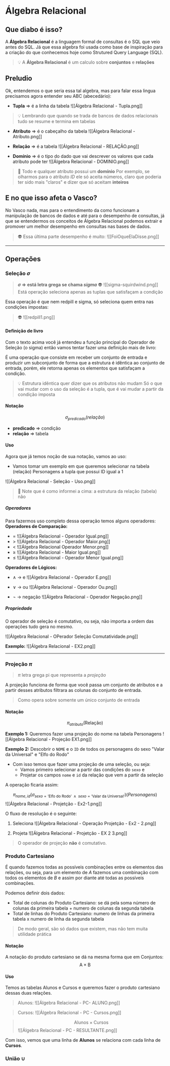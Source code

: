 # Álgebra Relacional

## Que diabo é isso?
A **Álgebra Relacional** é a linguagem formal de consultas é o SQL que veio antes do SQL. Já que essa algebra foi usada como base de inspiração para a criação do que conhecemos hoje como Strutured Query Language (SQL).

> 💡 A **Álgebra Relacional** é um calculo sobre **conjuntos** e **relações**

## Preludio 
Ok, entendemos o que seria essa tal algebra, mas para falar essa lingua precisamos agora entender seu ABC (abecedário):

- **Tupla** => é a linha da tabela
![[Álgebra Relacional - Tupla.png]]

> 💡 Lembrando que quando se trada de bancos de dados relacionais tudo se resume e termina em tabelas 

- **Atributo** => é o cabeçalho da tabela
![[Álgebra Relacional - Atributo.png]]

- **Relação** => é a tabela
![[Álgebra Relacional - RELAÇÃO.png]]

- **Domínio** => é o tipo do dado que vai descrever os valores que cada atributo pode ter
![[Álgebra Relacional - DOMINIO.png]]

> 📌 Todo e qualquer atributo possui um **domínio**
> Por exemplo, se olharmos para o atributo *ID* ele só aceita números, claro que poderia ter sido mais "claros" e dizer que só aceitam **inteiros**

## E no que isso afeta o Vasco?
No Vasco nada, mas para o entendimento da como funcionam a manipulação de bancos de dados e até para o desempenho de consultas, já que se entendermos os conceitos de Álgebra Relacional podemos extrair e promover um melhor desempenho em consultas nas bases de dados.

>👽 Essa última parte desempenho é muito:
>![[FoiOqueElaDisse.png]]

---

## Operações

### Seleção $\sigma$
> **$\sigma$ => está letra grega se chama *sigma***
> 👽 ![[sigma-squirdwind.png]]
> Está operação seleciona apenas as tuplas que satisfaçam a condição

Essa operação é que nem redpill e sigma, só seleciona quem entra nas condições impostas:
> 👽 ![[redpill1.png]]

#### Definição de livro
Com o texto acima você já entendeu a função principal do Operador de Seleção (o sigma) então vamos tentar fazer uma definição mais de livro:

É uma operação que consiste em receber um conjunto de entrada e produzir um subconjunto de forma que a estrutura é idêntica ao conjunto de entrada, porém, ele retorna apenas os elementos que satisfaçam a condição.

>💡 Estrutura idêntica quer dizer que os atributos não mudam 
> Só o que vai mudar com o uso da seleção é a tupla, que é vai mudar a partir da condição imposta 

#### Notação

$$
\sigma_{predicado}(relação)
$$
- **predicado** => condição
- **relação**   => tabela

#### Uso
Agora que já temos noção de sua notação, vamos ao uso: 
- Vamos tomar um exemplo em que queremos selecionar na tabela (relação) Personagens a tupla que possui ID igual a 1

![[Álgebra Relacional - Seleção - Uso.png]]
> 📌 Note que é como informei a cima: a estrutura da relação (tabela) não  

##### Operadores
Para fazermos uso completo dessa operação temos alguns operadores:
**Operadores de Comparação:** 
- $=$ 
![[Álgebra Relacional - Operador Igual.png]]
- $>$
![[Álgebra Relacional - Operador Maior.png]]
- $<$ 
![[Álgebra Relacional Operador Menor.png]]
- $\geq$ 
![[Álgebra Relacional - Maior Igual.png]]
- $\leq$
![[Álgebra Relacional - Operador Menor Igual.png]]

**Operadores de Lógicos:**
- $\wedge$ -> e
![[Álgebra Relacional - Operador E.png]]

- $\vee$ -> ou
![[Álgebra Relacional - Operador Ou.png]]

- $\neg$ -> negação
![[Álgebra Relacional - Operador Negação.png]]

##### Propriedade
O operador de seleção é comutativo, ou seja, não importa a ordem das operações tudo gera no mesmo.

![[Álgebra Relacional - OPerador Seleção Comutatividade.png]]

**Exemplo:**
![[Álgebra Relacional - EX2.png]]

---

### Projeção $\pi$

> $\pi$ letra grega pi que representa a *projeção*

A projeção funciona de forma que você passa um conjunto de atributos e a partir desses atributos filtrara as colunas do conjunto de entrada.

> Como opera sobre somente um único conjunto de entrada

#### Notação

$$\pi_{atributo}\text{(Relação)}$$

**Exemplo 1:** Queremos fazer uma projeção do nome na tabela Personagens
![[Álgebra Relacional - Projeção EX1.png]]

**Exemplo 2:** Descobrir o `NOME` e o `ID` de todos os personagens do sexo "Valar da Universal" e "Elfo do Rodo"
- Com isso temos que fazer uma projeção de uma seleção, ou seja:
	- Vamos primeiro selecionar a partir das condições do `sexo` e
	- Projetar os campos `nome` e `id` da relação que vem a partir da seleção

A operação ficaria assim:

$$
	\pi_{nome, id}(\sigma_{sexo = \text{'Elfo do Rodo' } \wedge \text{ } sexo = \text{'Valar da Universal'}})(Personagens)
$$
![[Álgebra Relacional - Projetção - Ex2-1.png]]

O fluxo de resolução é o seguinte:
1. Seleciona 
![[Álgebra Relacional - Operação Projetção - Ex2 - 2.png]]

2. Projeta
![[Álgebra Relacional - Projetção - EX 2 3.png]]

> O operador de projeção **não** é comutativo.

### Produto Cartesiano

É quando fazemos todas as possíveis combinações entre os elementos das relações, ou seja, para um elemento de $A$ fazemos uma combinação com todos os elementos de $B$ e assim por diante até todas as possíveis combinações.

Podemos definir dois dados: 
- Total de colunas do Produto Cartesiano: se dá pela soma número de colunas da primeira tabela + numero de colunas da segunda tabela
- Total de linhas do Produto Cartesiano: numero de linhas da primeira tabela x numero de linha da segunda tabela

> De modo geral, são só dados que existem, mas não tem muita utilidade prática

#### Notação
A notação do produto cartesiano se dá na mesma forma que em Conjuntos:
$$
\text{A} \times \text{B}
$$
#### Uso

Temos as tabelas Alunos e Cursos e queremos fazer o produto cartesiano dessas duas relações.

> Alunos:
![[Álgebra Relacional - PC- ALUNO.png]]

> Cursos:
![[Álgebra Relacional - PC - Cursos.png]]

> $$ \text{Alunos} \times \text{Cursos} $$
![[Álgebra Relacional - PC - RESULTANTE.png]]

Com isso, vemos que uma linha de **Alunos** se relaciona com cada linha de **Cursos**.


### União $\cup$


